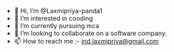 - 👋 Hi, I’m @Laxmipriya-panda1
- 👀 I’m interested in cooding
- 🌱 I’m currently pursuing mca
- 💞️ I’m looking to collaborate on a software company.
- 📫 How to reach me :- ind.laxmipriya@gmail.com


<!---
Laxmipriya-panda1/Laxmipriya-panda1 is a ✨ special ✨ repository because its `README.md` (this file) appears on your GitHub profile.
You can click the Preview link to take a look at your changes.
--->
